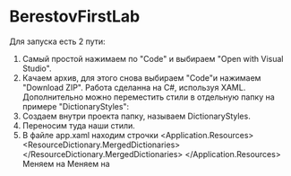 # BerestovFirstLab
Для запуска есть 2 пути:
1. Самый простой нажимаем по "Code" и выбираем "Open with Visual Studio".
2. Качаем архив, для этого снова выбираем "Code"и нажимаем "Download ZIP".
Работа сделанна на C#, используя XAML.
Дополнительно можно переместить стили в отдельную папку на примере "DictionaryStyles":
1. Создаем внутри проекта папку, называем DictionaryStyles.
2. Переносим туда наши стили.
3. В файле app.xaml находим строчки
<Application.Resources>
        <ResourceDictionary>
            <ResourceDictionary.MergedDictionaries>
                <ResourceDictionary Source="light.xaml"/>
                <ResourceDictionary Source="Dark.xaml"/>
            </ResourceDictionary.MergedDictionaries>
        </ResourceDictionary>
    </Application.Resources>
Меняем  <ResourceDictionary Source="light.xaml"/> на  <ResourceDictionary Source="DictionaryStyles/light.xaml"/>
Меняем  <ResourceDictionary Source="light.xaml"/> на  <ResourceDictionary Source="DictionaryStyles/Dark.xaml"/>
